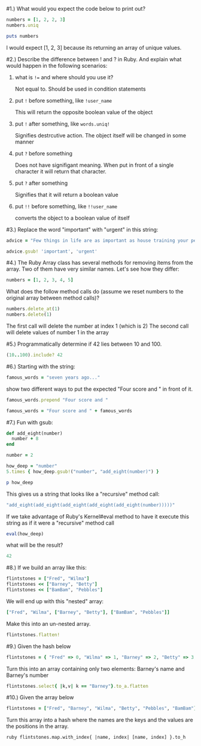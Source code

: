 #1.) What would you expect the code below to print out?
```ruby
numbers = [1, 2, 2, 3]
numbers.uniq

puts numbers
```
I would expect [1, 2, 3] because its returning an array of unique values.

#2.) Describe the difference between ! and ? in Ruby. And explain what would happen in the following scenarios:
1. what is `!=` and where should you use it?
    
    Not equal to. Should be used in condition statements

2. put `!` before something, like `!user_name`
    
    This will return the opposite boolean value of the object

3. put `!` after something, like `words.uniq!`
    
    Signifies destrcutive action. The object itself will be changed in some manner

4. put `?` before something
    
    Does not have signifigant meaning. When put in front of a single character it will return that character.

5. put `?` after something
    
    Signifies that it will return a boolean value

6. put `!!` before something, like `!!user_name`
    
    converts the object to a boolean value of itself

#3.) Replace the word "important" with "urgent" in this string:
```ruby
advice = "Few things in life are as important as house training your pet dinosaur.
```

```ruby
advice.gsub! 'important', 'urgent'
```

#4.) The Ruby Array class has several methods for removing items from the array. Two of them have very similar names. Let's see how they differ:
```ruby
numbers = [1, 2, 3, 4, 5]
```

What does the follow method calls do (assume we reset numbers to the original array between method calls)?
```ruby
numbers.delete_at(1)
numbers.delete(1)
```
The first call will delete the number at index 1 (which is 2)
The second call will delete values of number 1 in the array

#5.) Programmatically determine if 42 lies between 10 and 100.
```ruby
(10..100).include? 42
```

#6.) Starting with the string:
```ruby
famous_words = "seven years ago..."
```

show two different ways to put the expected "Four score and " in front of it.

```ruby
famous_words.prepend "Four score and "
```

```ruby
famous_words = "Four score and " + famous_words
```

#7.) Fun with gsub:
```ruby
def add_eight(number)
  number + 8
end

number = 2

how_deep = "number"
5.times { how_deep.gsub!("number", "add_eight(number)") }

p how_deep
```

This gives us a string that looks like a "recursive" method call:

```ruby
"add_eight(add_eight(add_eight(add_eight(add_eight(number)))))"
```

If we take advantage of Ruby's Kernel#eval method to have it execute this string as if it were a "recursive" method call

```ruby
eval(how_deep)
```

what will be the result?

```ruby
42
```

#8.) If we build an array like this:
```ruby
flintstones = ["Fred", "Wilma"]
flintstones << ["Barney", "Betty"]
flintstones << ["BamBam", "Pebbles"]
```
We will end up with this "nested" array:

```ruby
["Fred", "Wilma", ["Barney", "Betty"], ["BamBam", "Pebbles"]]
```

Make this into an un-nested array.

```ruby
flintstones.flatten!
```

#9.) Given the hash below
```ruby
flintstones = { "Fred" => 0, "Wilma" => 1, "Barney" => 2, "Betty" => 3, "BamBam" => 4, "Pebbles" => 5 }
```

Turn this into an array containing only two elements: Barney's name and Barney's number

```ruby
flintstones.select{ |k,v| k == "Barney"}.to_a.flatten
```

#10.) Given the array below
```ruby
flintstones = ["Fred", "Barney", "Wilma", "Betty", "Pebbles", "BamBam"]
```

Turn this array into a hash where the names are the keys and the values are the positions in the array.

```
ruby flintstones.map.with_index{ |name, index| [name, index] }.to_h
```